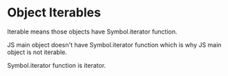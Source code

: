 # Object Iterables

Iterable means those objects have Symbol.iterator function.

JS main object doesn't have Symbol.iterator function which is why JS main object is not iterable.

Symbol.iterator function is iterator.